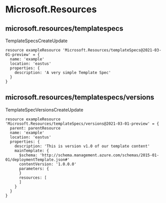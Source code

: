 # Microsoft.Resources

## microsoft.resources/templatespecs

TemplateSpecsCreateUpdate
```bicep
resource exampleResource 'Microsoft.Resources/templateSpecs@2021-03-01-preview' = {
  name: 'example'
  location: 'eastus'
  properties: {
    description: 'A very simple Template Spec'
  }
}
```

## microsoft.resources/templatespecs/versions

TemplateSpecVersionsCreateUpdate
```bicep
resource exampleResource 'Microsoft.Resources/templateSpecs/versions@2021-03-01-preview' = {
  parent: parentResource 
  name: 'example'
  location: 'eastus'
  properties: {
    description: 'This is version v1.0 of our template content'
    mainTemplate: {
      $schema: 'http://schema.management.azure.com/schemas/2015-01-01/deploymentTemplate.json#'
      contentVersion: '1.0.0.0'
      parameters: {
      }
      resources: [
      ]
    }
  }
}
```
